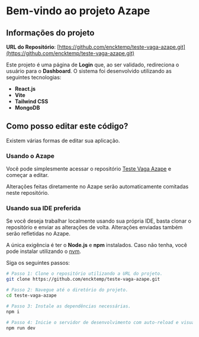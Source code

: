 # Bem-vindo ao projeto Azape

## Informações do projeto

**URL do Repositório**: [https://github.com/encktemp/teste-vaga-azape.git](https://github.com/encktemp/teste-vaga-azape.git)

Este projeto é uma página de **Login** que, ao ser validado, redireciona o usuário para o **Dashboard**. O sistema foi desenvolvido utilizando as seguintes tecnologias:

- **React.js** 
- **Vite**
- **Tailwind CSS**
- **MongoDB**

## Como posso editar este código?

Existem várias formas de editar sua aplicação.

### **Usando o Azape**

Você pode simplesmente acessar o repositório [Teste Vaga Azape](https://github.com/encktemp/teste-vaga-azape.git) e começar a editar.

Alterações feitas diretamente no Azape serão automaticamente comitadas neste repositório.

### **Usando sua IDE preferida**

Se você deseja trabalhar localmente usando sua própria IDE, basta clonar o repositório e enviar as alterações de volta. Alterações enviadas também serão refletidas no Azape.

A única exigência é ter o **Node.js** e **npm** instalados. Caso não tenha, você pode instalar utilizando o [nvm](https://github.com/nvm-sh/nvm#installing-and-updating).

Siga os seguintes passos:

```sh
# Passo 1: Clone o repositório utilizando a URL do projeto.
git clone https://github.com/encktemp/teste-vaga-azape.git

# Passo 2: Navegue até o diretório do projeto.
cd teste-vaga-azape

# Passo 3: Instale as dependências necessárias.
npm i

# Passo 4: Inicie o servidor de desenvolvimento com auto-reload e visualização instantânea.
npm run dev
